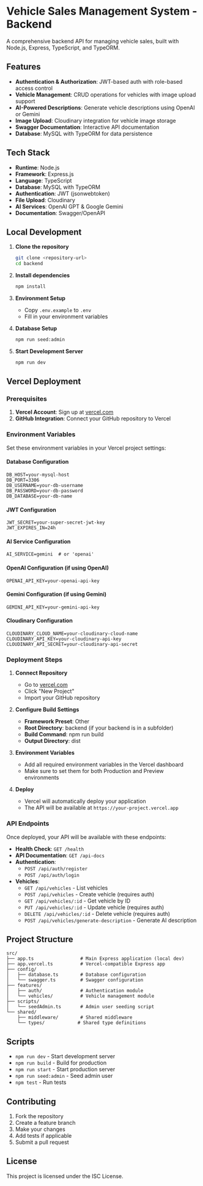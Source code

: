 # Vehicle Sales Management System - Backend

A comprehensive backend API for managing vehicle sales, built with Node.js, Express, TypeScript, and TypeORM.

## Features

- **Authentication & Authorization**: JWT-based auth with role-based access control
- **Vehicle Management**: CRUD operations for vehicles with image upload support
- **AI-Powered Descriptions**: Generate vehicle descriptions using OpenAI or Gemini
- **Image Upload**: Cloudinary integration for vehicle image storage
- **Swagger Documentation**: Interactive API documentation
- **Database**: MySQL with TypeORM for data persistence

## Tech Stack

- **Runtime**: Node.js
- **Framework**: Express.js
- **Language**: TypeScript
- **Database**: MySQL with TypeORM
- **Authentication**: JWT (jsonwebtoken)
- **File Upload**: Cloudinary
- **AI Services**: OpenAI GPT & Google Gemini
- **Documentation**: Swagger/OpenAPI

## Local Development

1. **Clone the repository**

   ```bash
   git clone <repository-url>
   cd backend
   ```

2. **Install dependencies**

   ```bash
   npm install
   ```

3. **Environment Setup**

   - Copy `.env.example` to `.env`
   - Fill in your environment variables

4. **Database Setup**

   ```bash
   npm run seed:admin
   ```

5. **Start Development Server**
   ```bash
   npm run dev
   ```

## Vercel Deployment

### Prerequisites

1. **Vercel Account**: Sign up at [vercel.com](https://vercel.com)
2. **GitHub Integration**: Connect your GitHub repository to Vercel

### Environment Variables

Set these environment variables in your Vercel project settings:

#### Database Configuration

```
DB_HOST=your-mysql-host
DB_PORT=3306
DB_USERNAME=your-db-username
DB_PASSWORD=your-db-password
DB_DATABASE=your-db-name
```

#### JWT Configuration

```
JWT_SECRET=your-super-secret-jwt-key
JWT_EXPIRES_IN=24h
```

#### AI Service Configuration

```
AI_SERVICE=gemini  # or 'openai'
```

#### OpenAI Configuration (if using OpenAI)

```
OPENAI_API_KEY=your-openai-api-key
```

#### Gemini Configuration (if using Gemini)

```
GEMINI_API_KEY=your-gemini-api-key
```

#### Cloudinary Configuration

```
CLOUDINARY_CLOUD_NAME=your-cloudinary-cloud-name
CLOUDINARY_API_KEY=your-cloudinary-api-key
CLOUDINARY_API_SECRET=your-cloudinary-api-secret
```

### Deployment Steps

1. **Connect Repository**

   - Go to [vercel.com](https://vercel.com)
   - Click "New Project"
   - Import your GitHub repository

2. **Configure Build Settings**

   - **Framework Preset**: Other
   - **Root Directory**: backend (if your backend is in a subfolder)
   - **Build Command**: npm run build
   - **Output Directory**: dist

3. **Environment Variables**

   - Add all required environment variables in the Vercel dashboard
   - Make sure to set them for both Production and Preview environments

4. **Deploy**
   - Vercel will automatically deploy your application
   - The API will be available at `https://your-project.vercel.app`

### API Endpoints

Once deployed, your API will be available with these endpoints:

- **Health Check**: `GET /health`
- **API Documentation**: `GET /api-docs`
- **Authentication**:
  - `POST /api/auth/register`
  - `POST /api/auth/login`
- **Vehicles**:
  - `GET /api/vehicles` - List vehicles
  - `POST /api/vehicles` - Create vehicle (requires auth)
  - `GET /api/vehicles/:id` - Get vehicle by ID
  - `PUT /api/vehicles/:id` - Update vehicle (requires auth)
  - `DELETE /api/vehicles/:id` - Delete vehicle (requires auth)
  - `POST /api/vehicles/generate-description` - Generate AI description

## Project Structure

```
src/
├── app.ts                 # Main Express application (local dev)
├── app.vercel.ts          # Vercel-compatible Express app
├── config/
│   ├── database.ts        # Database configuration
│   └── swagger.ts         # Swagger configuration
├── features/
│   ├── auth/              # Authentication module
│   └── vehicles/          # Vehicle management module
├── scripts/
│   └── seedAdmin.ts       # Admin user seeding script
└── shared/
    ├── middleware/        # Shared middleware
    └── types/            # Shared type definitions
```

## Scripts

- `npm run dev` - Start development server
- `npm run build` - Build for production
- `npm run start` - Start production server
- `npm run seed:admin` - Seed admin user
- `npm test` - Run tests

## Contributing

1. Fork the repository
2. Create a feature branch
3. Make your changes
4. Add tests if applicable
5. Submit a pull request

## License

This project is licensed under the ISC License.
